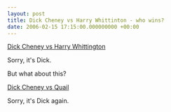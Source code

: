 ```yaml
---
layout: post
title: Dick Cheney vs Harry Whittinton - who wins?
date: 2006-02-15 17:15:00.000000000 +00:00
---
```

<a href="https://www.googlefight.com/index.php?lang=en_GB&amp;word1=Dick+Cheney&amp;word2=Harry+Whittington">Dick Cheney vs Harry Whittington</a>

Sorry, it's Dick.

But what about this?

<a href="https://www.googlefight.com/index.php?lang=en_GB&amp;word1=Dick+Cheney&amp;word2=Quail">Dick Cheney vs Quail</a>

Sorry, it's Dick again.
